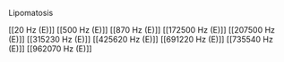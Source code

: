 Lipomatosis

[[20 Hz (E)]]
[[500 Hz (E)]]
[[870 Hz (E)]]
[[172500 Hz (E)]]
[[207500 Hz (E)]]
[[315230 Hz (E)]]
[[425620 Hz (E)]]
[[691220 Hz (E)]]
[[735540 Hz (E)]]
[[962070 Hz (E)]]